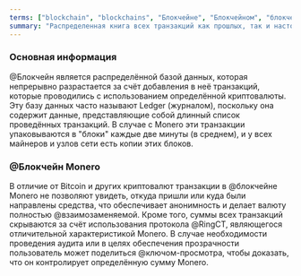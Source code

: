 ```yaml
---
terms: ["blockchain", "blockchains", "Блoкчейне", "Блoкчейном", "блoкчейна", "блoкчейну", "Блoкчейн", "блoкчейн", "блoкчейне", "блoкчейном", "блокчейн"]
summary: "Распределенная книга всех транзакций как прошлых, так и настоящих, без раскрытия того, из каких источников поступали или кто отправлял средства."
---
```


### Основная информация
@Блoкчейн является распределённой базой данных, которая непрерывно разрастается за счёт добавления в неё транзакций, которые проводились с использованием определённой криптовалюты. Эту базу данных часто называют Ledger (журналом), поскольку она содержит данные, представляющие собой длинный список проведённых транзакций. В случае с Monero эти транзакции упаковываются в "блоки" каждые две минуты (в среднем), и у всех майнеров и узлов сети есть копии этих блоков.

### @Блoкчейн Monero
В отличие от Bitcoin и других криптовалют транзакции в @блoкчейне Monero не позволяют увидеть, откуда пришли или куда были направлены средства, что обеспечивает анонимность и делает валюту полностью @взаимозаменяемой. Кроме того, суммы всех транзакций скрываются за счёт использования протокола @RingCT, являющегося отличительной характеристикой Monero. В случае необходимости проведения аудита или в целях обеспечения прозрачности пользователь может поделиться @ключом-просмотра, чтобы доказать, что он контролирует определённую сумму Monero.
